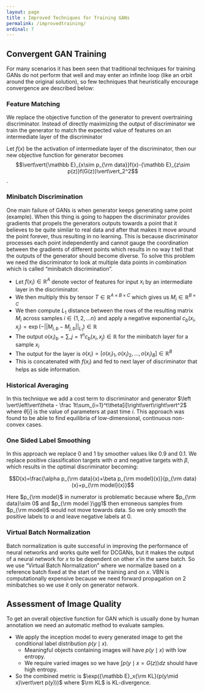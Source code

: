 ```yaml
---
layout: page
title : Improved Techniques for Training GANs
permalink: /improvedtraining/
ordinal: 7
---
```


## Convergent GAN Training

For many scenarios it has been seen that traditional techniques for training GANs do not perform that well and may enter an infinite loop (like an orbit around the original solution), so few techniques that heuristically encourage convergence are described below:

### Feature Matching

We replace the objective function of the generator to prevent overtraining discriminator. Instead of directly maximizing the output of discriminator we train the generator to match the expected value of features on an intermediate layer of the discriminator

Let $f(x)​$ be the activation of intermediate layer of the discriminator, then our new objective function for generator becomes $$\vert\vert{\mathbb E}_{x\sim p_{\rm data}}f(x)-{\mathbb E}_{z\sim p(z)}f(G(z))\vert\vert_2^2​$$.

### Minibatch Discrimination

One main failure of GANs is when generator keeps generating same point (example). When this thing is going to happen the discriminator provides gradients that propels the generators outputs towards a point that it believes to be quite similar to real data and after that makes it move around the point forever, thus resulting in no learning. This is because discriminator processes each point independently and cannot gauge the coordination between the gradients of different points which results in no way t tell that the outputs of the generator should become diverse. To solve this problem we need the discriminator to look at multiple data points in combination which is called “minibatch discrimination”.

- Let $f(x_i)\in\mathbb R^A$ denote vector of features for input $x_i$ by an intermediate layer in the discriminator.
- We then multiply this by tensor $T\in\mathbb R^{A\times B\times C}$ which gives us $M_i\in\mathbb R^{B\times C}$
- We then compute $L_1$ distance between the rows of the resulting matrix $M_i$ across samples $i\in\{1,2,\ldots n\}$ and apply a negative exponential $c_b(x_i, x_j)=\exp (-\vert\vert M_{i,b}-M_{j, b}\vert\vert_{L_1})\in {\mathbb R}$ 
- The output $o(x_i)_b=\sum\limits\_{j=1}^nc_b(x_i, x_j)\in {\mathbb R}$ for the minibatch layer for a sample $x_i$
- The output for the layer is $o(x_i)=[o(x_i)_1,o(x_i)_2,\ldots,o(x_i)_B]\in\mathbb R^B​$
- This is concatenated with $f(x_i)$ and fed to next layer of discriminator that helps as side information.

### Historical Averaging

In this technique we add a cost term to discriminator and generator $\left \vert\left\vert\theta - \frac 1t\sum_{i=1}^t\theta[i]\right\vert\right\vert^2​$ where $\theta[i]​$ is the value of parameters at past time $i​$. This approach was found to be able to find equilibria of low-dimensional, continuous non-convex cases.

### One Sided Label Smoothing

In this approach we replace $0$ and $1$ by smoother values like $0.9$ and $0.1$. We replace positive classification targets with $\alpha$ and negative targets with $\beta$, which results in the optimal discriminator becoming:

$$D(x)=\frac{\alpha p_{\rm data}(x)+\beta p_{\rm model}(x)}{p_{\rm data}(x)+p_{\rm model}(x)}$$

Here $p_{\rm model}$ in numerator is problematic because where $p_{\rm data}\sim 0$ and $p_{\rm model }\gg1$ then erroneous samples from $p_{\rm model}$ would not move towards data. So we only smooth the positive labels to $\alpha$ and leave negative labels at $0$.

### Virtual Batch Normalization

Batch normalization is quite successful in improving the performance of neural networks and works quite well for DCGANs, but it makes the output of a neural network for $x$ to be dependent on other $x’$in the same batch. So we use “Virtual Batch Normalization” where we normalize based on a reference batch fixed at the start of the training and on $x$. VBN is computationally expensive because we need forward propagation on 2 minibatches so we use it only on generator network.

## Assessment of Image Quality

To get an overall objective function for GAN which is usually done by human annotation we need an automatic method to evaluate samples. 

- We apply the inception model to every generated image to get the conditional label distribution $p(y\mid x)$. 
  - Meaningful objects containing images will have $p(y\mid x)​$ with low entropy.
  - We require varied images so we have $\int p\left(y\mid x=G(z)\right)dz$ should have high entropy.
- So the combined metric is $\exp({\mathbb E}_x{\rm KL}(p(y\mid x)\vert\vert p(y)))$ where $\rm KL$ is KL-divergence.